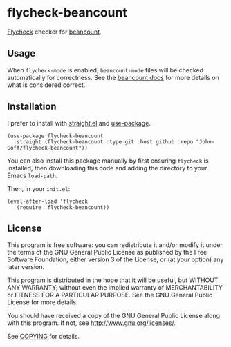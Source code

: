 # flycheck-beancount
[Flycheck](https://www.flycheck.org/en/latest/index.html) checker for [beancount](https://beancount.github.io/docs/index.html).

## Usage
When `flycheck-mode` is enabled, `beancount-mode` files will be checked
automatically for correctness. See the [beancount docs](https://beancount.github.io/docs/beancount_language_syntax.html) for more details on 
what is considered correct.

## Installation
I prefer to install with [straight.el](https://github.com/raxod502/straight.el) and
[use-package](https://github.com/jwiegley/use-package).
```elisp
(use-package flycheck-beancount
  :straight (flycheck-beancount :type git :host github :repo "John-Goff/flycheck-beancount"))
```

You can also install this package manually by first ensuring `flycheck` is
installed, then downloading this code and adding the directory to your Emacs
`load-path`.

Then, in your `init.el`:

```elisp
(eval-after-load 'flycheck
  '(require 'flycheck-beancount))
```

## License
This program is free software: you can redistribute it and/or modify it under
the terms of the GNU General Public License as published by the Free Software
Foundation, either version 3 of the License, or (at your option) any later
version.

This program is distributed in the hope that it will be useful, but WITHOUT ANY
WARRANTY; without even the implied warranty of MERCHANTABILITY or FITNESS FOR A
PARTICULAR PURPOSE.  See the GNU General Public License for more details.

You should have received a copy of the GNU General Public License along with
this program.  If not, see http://www.gnu.org/licenses/.

See
[COPYING](https://github.com/John-Goff/flycheck-beancount/blob/main/COPYING)
for details.

